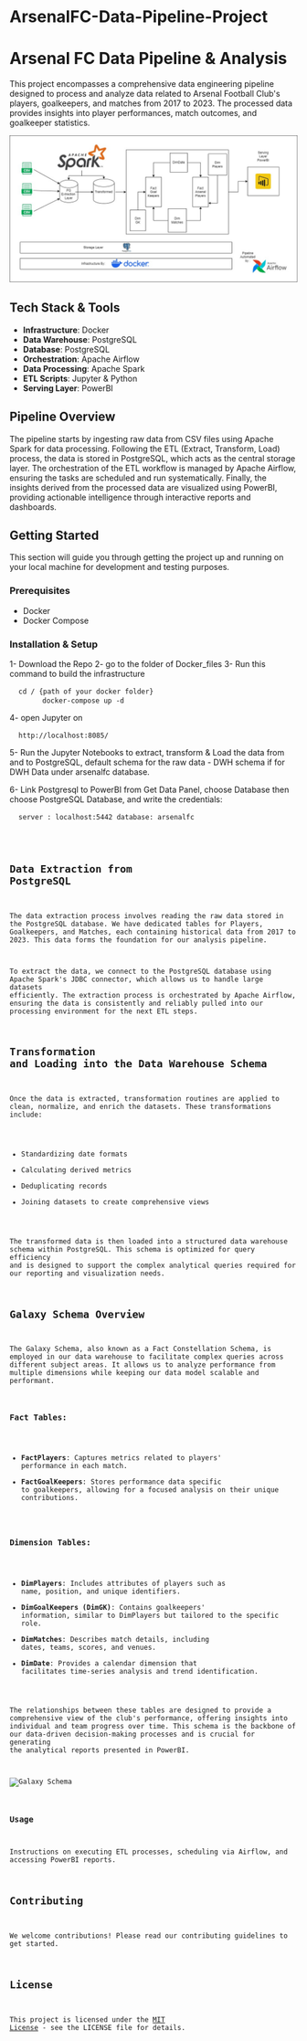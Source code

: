 # ArsenalFC-Data-Pipeline-Project


# Arsenal FC Data Pipeline & Analysis 

This project encompasses a comprehensive data engineering pipeline designed to process and analyze data related to Arsenal Football Club's players, goalkeepers, and matches from 2017 to 2023. The processed data provides insights into player performances, match outcomes, and goalkeeper statistics.

![Architecture Diagram](/Architecture.jpg)

## Tech Stack & Tools

- **Infrastructure**: Docker
- **Data Warehouse**: PostgreSQL
- **Database**: PostgreSQL
- **Orchestration**: Apache Airflow
- **Data Processing**: Apache Spark
- **ETL Scripts**: Jupyter & Python
- **Serving Layer**: PowerBI

## Pipeline Overview

The pipeline starts by ingesting raw data from CSV files using Apache Spark for data processing. Following the ETL (Extract, Transform, Load) process, the data is stored in PostgreSQL, which acts as the central storage layer. The orchestration of the ETL workflow is managed by Apache Airflow, ensuring the tasks are scheduled and run systematically. Finally, the insights derived from the processed data are visualized using PowerBI, providing actionable intelligence through interactive reports and dashboards.

## Getting Started

This section will guide you through getting the project up and running on your local machine for development and testing purposes.

### Prerequisites

- Docker
- Docker Compose

### Installation & Setup

1- Download the Repo
2- go to the folder of Docker_files
3- Run this command to build the infrastructure
<pre> <code> cd / {path of your docker folder}
        docker-compose up -d </code> </pre>
4- open Jupyter on <pre> <code> http://localhost:8085/ </code> </pre> 

5- Run the Jupyter Notebooks to extract, transform & Load the data from and to PostgreSQL, default schema for the raw data - DWH schema if for DWH Data under arsenalfc database.

6- Link Postgresql to PowerBI from Get Data Panel, choose Database then choose PostgreSQL Database, and write the credentials:  
<pre> <code> server : localhost:5442 database: arsenalfc </codd> </pre>

## Data Extraction from PostgreSQL

The data extraction process involves reading the raw data stored in the PostgreSQL database. We have dedicated tables for Players, Goalkeepers, and Matches, each containing historical data from 2017 to 2023. This data forms the foundation for our analysis pipeline.

To extract the data, we connect to the PostgreSQL database using Apache Spark's JDBC connector, which allows us to handle large datasets efficiently. The extraction process is orchestrated by Apache Airflow, ensuring the data is consistently and reliably pulled into our processing environment for the next ETL steps.

## Transformation and Loading into the Data Warehouse Schema

Once the data is extracted, transformation routines are applied to clean, normalize, and enrich the datasets. These transformations include:

- Standardizing date formats
- Calculating derived metrics
- Deduplicating records
- Joining datasets to create comprehensive views

The transformed data is then loaded into a structured data warehouse schema within PostgreSQL. This schema is optimized for query efficiency and is designed to support the complex analytical queries required for our reporting and visualization needs.

## Galaxy Schema Overview

The Galaxy Schema, also known as a Fact Constellation Schema, is employed in our data warehouse to facilitate complex queries across different subject areas. It allows us to analyze performance from multiple dimensions while keeping our data model scalable and performant.

### Fact Tables:
- **FactPlayers**: Captures metrics related to players' performance in each match.
- **FactGoalKeepers**: Stores performance data specific to goalkeepers, allowing for a focused analysis on their unique contributions.

### Dimension Tables:
- **DimPlayers**: Includes attributes of players such as name, position, and unique identifiers.
- **DimGoalKeepers (DimGK)**: Contains goalkeepers' information, similar to DimPlayers but tailored to the specific role.
- **DimMatches**: Describes match details, including dates, teams, scores, and venues.
- **DimDate**: Provides a calendar dimension that facilitates time-series analysis and trend identification.

The relationships between these tables are designed to provide a comprehensive view of the club's performance, offering insights into individual and team progress over time. This schema is the backbone of our data-driven decision-making processes and is crucial for generating the analytical reports presented in PowerBI.

![Galaxy Schema](/GalaxySchema.jpg)



### Usage

Instructions on executing ETL processes, scheduling via Airflow, and accessing PowerBI reports.

## Contributing

We welcome contributions! Please read our contributing guidelines to get started.

## License

This project is licensed under the [MIT License](LICENSE.md) - see the LICENSE file for details.
